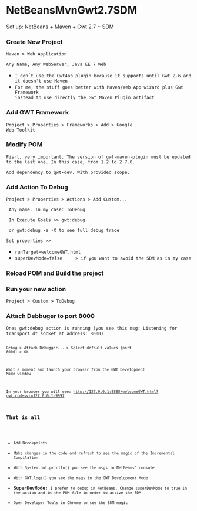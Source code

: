 # NetBeansMvnGwt2.7SDM
Set up: NetBeans + Maven + Gwt 2.7 + SDM


<h3>Create New Project</h3>

<code>Maven > Web Application</code>

<code>Any Name, Any WebServer, Java EE 7 Web</code>

<ul>
<li><code>I don´t use the Gwt4nb plugin because it supports until Gwt 2.6 and it doesn't use Maven</code></li>
<li><code>For me, the stuff goes better with Maven/Web App wizard plus Gwt Framework 
instead to use directly the Gwt Maven Plugin artifact</code></li>
</ul>

<h3>Add GWT Framework</h3>

<code>Project > Properties > Frameworks > Add > Google Web Toolkit</code>

<h3>Modify POM</h3>
<code>Fisrt, very important. The version of gwt-maven-plugin must be updated to the last one. In this case, from 1.2 to 2.7.0.</code>

<code>Add dependency to gwt-dev. With provided scope.</code>

<h3>Add Action To Debug</h3>

<code>Project > Properties > Actions > Add Custom... </code>

<code> Any name. In my case: ToDebug</code>

<code> In Execute Goals >> gwt:debug</code>

<code> or gwt:debug -e -X to see full debug trace</code>

<code>Set properties >> </code>
<ul>
<li><code>runTarget=welcomeGWT.html</code></li>
<li><code>superDevMode=false     > if you want to avoid the SDM as in my case</code></li>
</ul>

<h3>Reload POM and Build the project</h3>

<h3>Run your new action</h3>
<code>Project > Custom > ToDebug</code>

<h3>Attach Debbuger to port 8000</h3>
<code>Ones gwt:debug action is running (you see this msg: Listening for transport dt_socket at address: 8000)

<code>Debug > Attach Debugger... > Select default values (port 8000) > Ok </code>

<code>Wait a moment and launch your browser from the GWT Development Mode window</code>

<code>In your browser you will see: http://127.0.0.1:8888/welcomeGWT.html?gwt.codesvr=127.0.0.1:9997 </code>

<h3>That is all</h3>
<ul>
<li><code>Add Breakpoints</code></li>
<li><code>Make changes in the code and refresh to see the magic of the Incremental Compilation</code></li>
<li><code>With System.out.println() you see the msgs in NetBeans' console</code></li>
<li><code>With GWT.logs() you see the msgs in the GWT Development Mode </code></li>
<li><strong>SuperDevMode: </strong><code>I prefer to debug in NetBeans. Change superDevMode to true in the action and in the POM file in order to active the SDM</code></li>
<li><code>Open Developer Tools in Chrome to see the SDM magic</code></li>
</ul>

